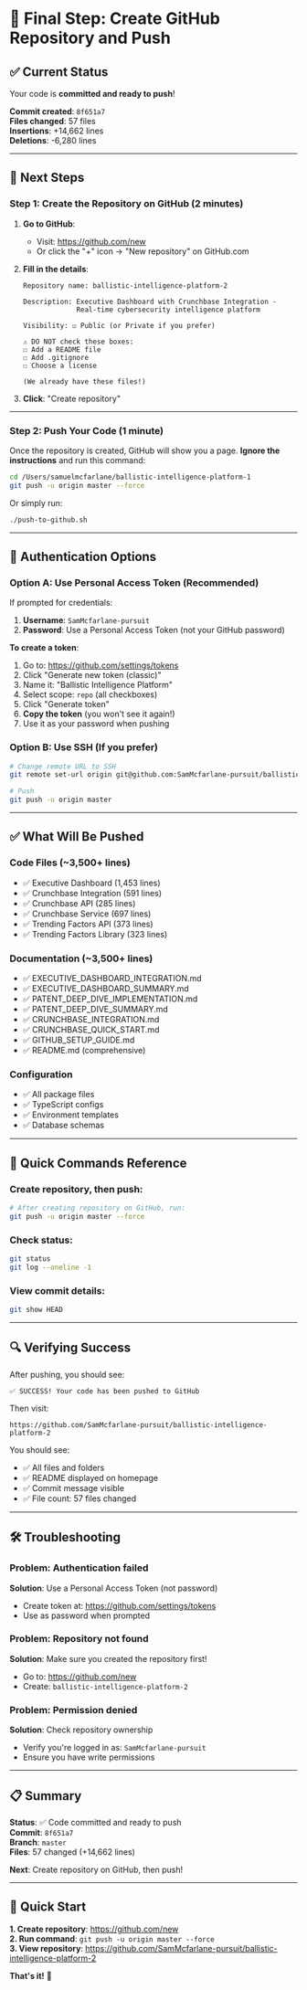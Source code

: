 # 🚀 Final Step: Create GitHub Repository and Push

## ✅ Current Status

Your code is **committed and ready to push**! 

**Commit created**: `8f651a7`  
**Files changed**: 57 files  
**Insertions**: +14,662 lines  
**Deletions**: -6,280 lines  

---

## 📝 Next Steps

### **Step 1: Create the Repository on GitHub** (2 minutes)

1. **Go to GitHub**:
   - Visit: https://github.com/new
   - Or click the "+" icon → "New repository" on GitHub.com

2. **Fill in the details**:
   ```
   Repository name: ballistic-intelligence-platform-2
   
   Description: Executive Dashboard with Crunchbase Integration - 
                Real-time cybersecurity intelligence platform
   
   Visibility: ☑ Public (or Private if you prefer)
   
   ⚠️ DO NOT check these boxes:
   ☐ Add a README file
   ☐ Add .gitignore
   ☐ Choose a license
   
   (We already have these files!)
   ```

3. **Click**: "Create repository"

---

### **Step 2: Push Your Code** (1 minute)

Once the repository is created, GitHub will show you a page. **Ignore the instructions** and run this command:

```bash
cd /Users/samuelmcfarlane/ballistic-intelligence-platform-1
git push -u origin master --force
```

Or simply run:

```bash
./push-to-github.sh
```

---

## 🔐 Authentication Options

### **Option A: Use Personal Access Token** (Recommended)

If prompted for credentials:

1. **Username**: `SamMcfarlane-pursuit`
2. **Password**: Use a Personal Access Token (not your GitHub password)

**To create a token**:
1. Go to: https://github.com/settings/tokens
2. Click "Generate new token (classic)"
3. Name it: "Ballistic Intelligence Platform"
4. Select scope: `repo` (all checkboxes)
5. Click "Generate token"
6. **Copy the token** (you won't see it again!)
7. Use it as your password when pushing

### **Option B: Use SSH** (If you prefer)

```bash
# Change remote URL to SSH
git remote set-url origin git@github.com:SamMcfarlane-pursuit/ballistic-intelligence-platform-2.git

# Push
git push -u origin master
```

---

## ✅ What Will Be Pushed

### **Code Files** (~3,500+ lines)
- ✅ Executive Dashboard (1,453 lines)
- ✅ Crunchbase Integration (591 lines)
- ✅ Crunchbase API (285 lines)
- ✅ Crunchbase Service (697 lines)
- ✅ Trending Factors API (373 lines)
- ✅ Trending Factors Library (323 lines)

### **Documentation** (~3,500+ lines)
- ✅ EXECUTIVE_DASHBOARD_INTEGRATION.md
- ✅ EXECUTIVE_DASHBOARD_SUMMARY.md
- ✅ PATENT_DEEP_DIVE_IMPLEMENTATION.md
- ✅ PATENT_DEEP_DIVE_SUMMARY.md
- ✅ CRUNCHBASE_INTEGRATION.md
- ✅ CRUNCHBASE_QUICK_START.md
- ✅ GITHUB_SETUP_GUIDE.md
- ✅ README.md (comprehensive)

### **Configuration**
- ✅ All package files
- ✅ TypeScript configs
- ✅ Environment templates
- ✅ Database schemas

---

## 🎯 Quick Commands Reference

### **Create repository, then push:**
```bash
# After creating repository on GitHub, run:
git push -u origin master --force
```

### **Check status:**
```bash
git status
git log --oneline -1
```

### **View commit details:**
```bash
git show HEAD
```

---

## 🔍 Verifying Success

After pushing, you should see:

```
✅ SUCCESS! Your code has been pushed to GitHub
```

Then visit:
```
https://github.com/SamMcfarlane-pursuit/ballistic-intelligence-platform-2
```

You should see:
- ✅ All files and folders
- ✅ README displayed on homepage
- ✅ Commit message visible
- ✅ File count: 57 files changed

---

## 🛠️ Troubleshooting

### **Problem: Authentication failed**
**Solution**: Use a Personal Access Token (not password)
- Create token at: https://github.com/settings/tokens
- Use as password when prompted

### **Problem: Repository not found**
**Solution**: Make sure you created the repository first!
- Go to: https://github.com/new
- Create: `ballistic-intelligence-platform-2`

### **Problem: Permission denied**
**Solution**: Check repository ownership
- Verify you're logged in as: `SamMcfarlane-pursuit`
- Ensure you have write permissions

---

## 📋 Summary

**Status**: ✅ Code committed and ready to push  
**Commit**: `8f651a7`  
**Branch**: `master`  
**Files**: 57 changed (+14,662 lines)  

**Next**: Create repository on GitHub, then push!

---

## 🎉 Quick Start

**1. Create repository**: https://github.com/new  
**2. Run command**: `git push -u origin master --force`  
**3. View repository**: https://github.com/SamMcfarlane-pursuit/ballistic-intelligence-platform-2  

**That's it!** 🚀
